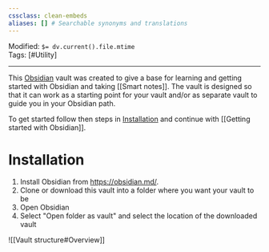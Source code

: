 ```yaml
---
cssclass: clean-embeds
aliases: [] # Searchable synonyms and translations
---
```

Modified: `$= dv.current().file.mtime`  
Tags: [#Utility]  
****

This [Obsidian](https://obsidian.md/) vault was created to give a base for learning and getting started with Obsidian and taking [[Smart notes]].
The vault is designed so that it can work as a starting point for your vault and/or as separate vault to guide you in your Obsidian path.

To get started follow then steps in [Installation](#installation) and continue with [[Getting started with Obsidian]].

# Installation
1. Install Obsidian from https://obsidian.md/.
2. Clone or download this vault into a folder where you want your vault to be
3. Open Obsidian
4. Select "Open folder as vault" and select the location of the downloaded vault

![[Vault structure#Overview]]
